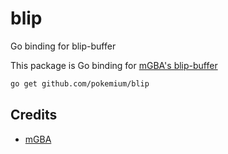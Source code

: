 # blip

Go binding for blip-buffer

This package is Go binding for [mGBA's blip-buffer](https://github.com/mgba-emu/mgba/tree/master/src/third-party/blip_buf)

```sh
go get github.com/pokemium/blip
```

## Credits

- [mGBA](https://github.com/mgba-emu/mgba)

